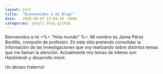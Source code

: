 ```yaml
---
layout: post
title:  "Bienvenidos a mi Blog!"
date:   2020-06-07 13:04:36 -0400
categories: jekyll blog github
---
```

Bienvenidos a mi <%= "Hola mundo" %>.
Mi nombre es Jaime Pérez Bordillo, computín de profesión. En este sitio pretendo consolidar la información de las investigaciones que voy realizando sobre distintos temas que me llaman la atención.
Actualmente mis temas de interes son Hackintosh y desarrollo móvil.

Un abrazo fraterno!
